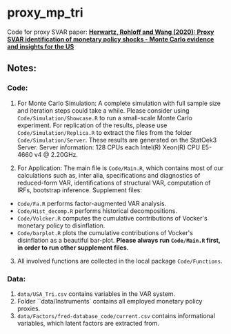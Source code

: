 # proxy_mp_tri
 Code for proxy SVAR paper: [**Herwartz, Rohloff and Wang (2020): Proxy SVAR identification of monetary policy shocks - Monte Carlo evidence and insights for the US**](https://papers.ssrn.com/sol3/papers.cfm?abstract_id=3714542)

## Notes: 
### Code:
1. For Monte Carlo Simulation: 
A complete simulation with full sample size and iteration steps could take a while. 
Please consider using ``Code/Simulation/Showcase.R`` to run a small-scale Monte Carlo experiment. 
For replication of the results, please use ``Code/Simulation/Replica.R`` to extract the files from the folder ``Code/Simulation/Server``. 
These results are generated on the StatOek3 Server. Server information: 128 CPUs each Intel(R) Xeon(R) CPU E5-4660 v4 @ 2.20GHz.

2. For Application:
The main file is ``Code/Main.R``, which contains most of our calculations such as, inter alia, specifications and diagnostics of reduced-form VAR, identifications of structural VAR, computation of IRFs, bootstrap inference.
Supplement files:
- ``Code/Fa.R`` performs factor-augmented VAR analysis.
- ``Code/Hist_decomp.R`` performs historical decompositions.
- ``Code/Volcker.R`` computes the cumulative contributions of Vocker's monetary policy to disinflation.
- ``Code/barplot.R`` plots the cumulative contributions of Vocker's disinflation as a beautiful bar-plot.
**Please always run ``Code/Main.R`` first, in order to run other supplement files.**

3. All involved functions are collected in the local package ``Code/Functions``. 

### Data:
1. ``data/USA_Tri.csv`` contains variables in the VAR system.
2. Folder ``data/Instruments` contains all employed monetary policy proxies.
3. ``data/Factors/fred-database_code/current.csv`` contains informational variables, which latent factors are extracted from.
